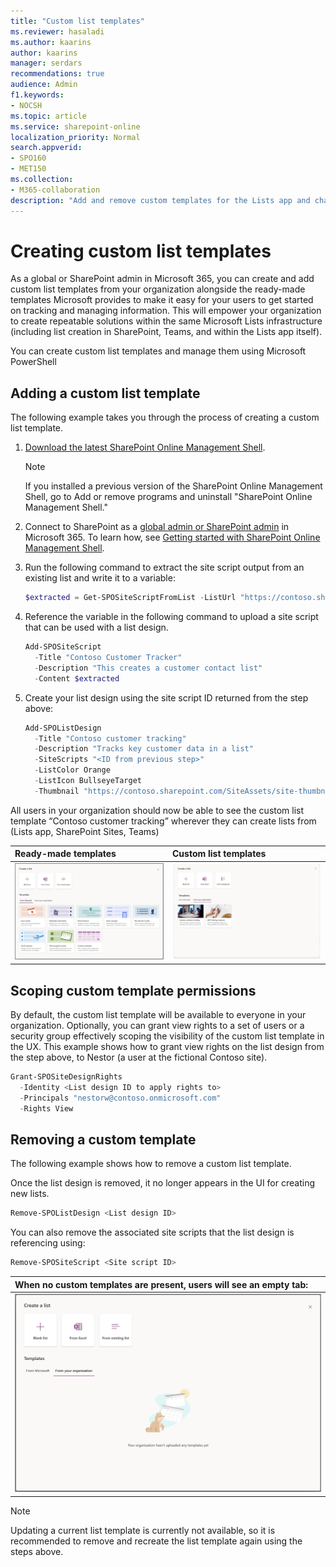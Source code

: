 ```yaml
---
title: "Custom list templates"
ms.reviewer: hasaladi
ms.author: kaarins
author: kaarins
manager: serdars
recommendations: true
audience: Admin
f1.keywords:
- NOCSH
ms.topic: article
ms.service: sharepoint-online
localization_priority: Normal
search.appverid:
- SPO160
- MET150
ms.collection:  
- M365-collaboration
description: "Add and remove custom templates for the Lists app and change who has permission to access them."
---
```


# Creating custom list templates  

As a global or SharePoint admin in Microsoft 365, you can create and add custom list templates from your organization alongside the ready-made templates Microsoft provides to make it easy for your users to get started on tracking and managing information. This will empower your organization to create repeatable solutions within the same Microsoft Lists infrastructure (including list creation in SharePoint, Teams, and within the Lists app itself). 

You can create custom list templates and manage them using Microsoft PowerShell 

## Adding a custom list template 

The following example takes you through the process of creating a custom list template. 


1. [Download the latest SharePoint Online Management Shell](https://go.microsoft.com/fwlink/p/?LinkId=255251).

    > [!NOTE]
    > If you installed a previous version of the SharePoint Online Management Shell, go to Add or remove programs and uninstall "SharePoint Online Management Shell." 

2. Connect to SharePoint as a [global admin or SharePoint admin](./sharepoint-admin-role.md) in Microsoft 365. To learn how, see [Getting started with SharePoint Online Management Shell](/powershell/sharepoint/sharepoint-online/connect-sharepoint-online).

3. Run the following command to extract the site script output from an existing list and write it to a variable:
  
    ```PowerShell
    $extracted = Get-SPOSiteScriptFromList -ListUrl "https://contoso.sharepoint.com/sites/strategy/customer-contacts" 
    ```
4. Reference the variable in the following command to upload a site script that can be used with a list design. 

    ```PowerShell
    Add-SPOSiteScript 
      -Title "Contoso Customer Tracker" 
      -Description "This creates a customer contact list" 
      -Content $extracted 
    ```
5. Create your list design using the site script ID returned from the step above:

    ```PowerShell
    Add-SPOListDesign 
      -Title "Contoso customer tracking" 
      -Description "Tracks key customer data in a list" 
      -SiteScripts "<ID from previous step>" 
      -ListColor Orange 
      -ListIcon BullseyeTarget 
      -Thumbnail "https://contoso.sharepoint.com/SiteAssets/site-thumbnail.png" 
    ```

All users in your organization should now be able to see the custom list template “Contoso customer tracking” wherever they can create lists from (Lists app, SharePoint Sites, Teams) 

| Ready-made templates | Custom list templates |
|:-----|:-----|
|![Visually updated list creation dialog with ready-made templates](media/create-list.png)|![Contoso customer tracking template showing up in the "from your organization" tab](media/contoso-customer-tracking.png)|

## Scoping custom template permissions 

By default, the custom list template will be available to everyone in your organization. Optionally, you can grant view rights to a set of users or a security group effectively scoping the visibility of the custom list template in the UX. This example shows how to grant view rights on the list design from the step above, to Nestor (a user at the fictional Contoso site). 

```PowerShell
Grant-SPOSiteDesignRights 
  -Identity <List design ID to apply rights to> 
  -Principals "nestorw@contoso.onmicrosoft.com" 
  -Rights View 
```
## Removing a custom template 

The following example shows how to remove a custom list template. 

Once the list design is removed, it no longer appears in the UI for creating new lists. 

```PowerShell
Remove-SPOListDesign <List design ID> 
```

You can also remove the associated site scripts that the list design is referencing using:  

```PowerShell
Remove-SPOSiteScript <Site script ID> 
```
|When no custom templates are present, users will see an empty tab:|
|:-----|
|![Empty state for the custom list templates tab](media/create-list-from-organization.png)|

> [!NOTE]
> Updating a current list template is currently not available, so it is recommended to remove and recreate the list template again using the steps above.
